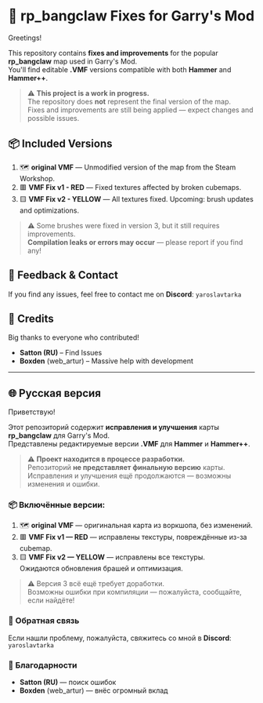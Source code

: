 # 🔧 rp_bangclaw Fixes for Garry's Mod

Greetings!

This repository contains **fixes and improvements** for the popular **rp_bangclaw** map used in Garry's Mod.  
You'll find editable **.VMF** versions compatible with both **Hammer** and **Hammer++**.

> ⚠️ **This project is a work in progress.**  
> The repository does **not** represent the final version of the map.  
> Fixes and improvements are still being applied — expect changes and possible issues.

## 📦 Included Versions

1. 🗺️ **original VMF** — Unmodified version of the map from the Steam Workshop.
2. 🟥 **VMF Fix v1 - RED** — Fixed textures affected by broken cubemaps.
3. 🟨 **VMF Fix v2 - YELLOW** — All textures fixed.
    Upcoming: brush updates and optimizations.

> ⚠️ Some brushes were fixed in version 3, but it still requires improvements.  
> **Compilation leaks or errors may occur** — please report if you find any!

## 💬 Feedback & Contact

If you find any issues, feel free to contact me on **Discord**: `yaroslavtarka`

## 🙌 Credits

Big thanks to everyone who contributed!

- **Satton (RU)** – Find Issues  
- **Boxden** (web_artur) – Massive help with development

---

## 🌐 Русская версия

Приветствую!

Этот репозиторий содержит **исправления и улучшения** карты **rp_bangclaw** для Garry's Mod.  
Представлены редактируемые версии **.VMF** для **Hammer** и **Hammer++**.

> ⚠️ **Проект находится в процессе разработки.**  
> Репозиторий **не представляет финальную версию** карты.  
> Исправления и улучшения ещё продолжаются — возможны изменения и ошибки.

### 📦 Включённые версии:

1. 🗺️ **original VMF** — оригинальная карта из воркшопа, без изменений.  
2. 🟥 **VMF Fix v1 — RED** — исправлены текстуры, повреждённые из-за cubemap.  
3. 🟨 **VMF Fix v2 — YELLOW** — исправлены все текстуры.  
   Ожидаются обновления брашей и оптимизация.

> ⚠️ Версия 3 всё ещё требует доработки.  
> Возможны ошибки при компиляции — пожалуйста, сообщайте, если найдёте!

### 💬 Обратная связь

Если нашли проблему, пожалуйста, свяжитесь со мной в **Discord**: `yaroslavtarka`

### 🙌 Благодарности

- **Satton (RU)** — поиск ошибок  
- **Boxden** (web_artur) — внёс огромный вклад
